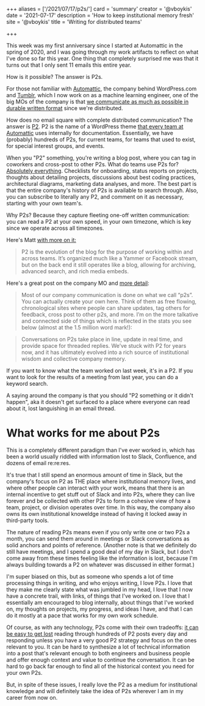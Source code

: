 +++
aliases = ['/2021/07/17/p2s/']
card = 'summary'
creator = '@vboykis'
date = '2021-07-17'
description = 'How to keep institutional memory fresh'
site = '@vboykis'
title = 'Writing for distributed teams'

+++



This week was my first anniversary since I started at Automattic in the spring of 2020,  and I was going through my work artifacts to reflect on what I've done so far this year. One thing that completely surprised me was that it turns out that I only sent 11 emails this entire year.
 
How is it possible? The answer is P2s.
 
For those not familiar with [Automattic](https://automattic.com/), the company behind WordPress.com and [Tumblr](https://photomatt.tumblr.com/post/186964618222/automattic-tumblr), which I now work on as a machine learning engineer, one of the big MOs of the company is that [we communicate as much as possible in durable written format](https://automattic.com/creed/) since we're distributed.
 
How does no email square with complete distributed communication? The answer is [P2](https://wordpress.com/p2).  P2 is the name of a WordPress theme [that every team at Automattic](https://ma.tt/2009/05/how-p2-changed-automattic/) uses internally for documentation. Essentially, we have (probably) hundreds of P2s, for current teams, for teams that used to exist, for special interest groups, and events.
 
When you "P2" something, you're writing a blog post, where you can tag in coworkers and cross-post to other P2s.  What do teams use P2s for? [Absolutely everything](https://p2guides.wordpress.com/best-practices/writing-useful-posts/). Checklists for onboarding, status reports on projects, thoughts about detailing projects, discussions about best coding practices, architectural diagrams, marketing data analyses, and more. The best part is that the entire company's history of P2s is available to search through. Also, you can subscribe to literally any P2, and comment on it as necessary, starting with your own team's.
 
Why P2s? Because they capture fleeting one-off written communication: you can read a P2 at your own speed, in your own timezone, which is key since we operate across all timezones.
 
Here's Matt [with more on it:](https://distributed.blog/2020/06/18/distributed-faq-p2-automattic/)
 
> P2 is the evolution of the blog for the purpose of working within and across teams. It’s organized much like a Yammer or Facebook stream, but on the back end it still operates like a blog, allowing for archiving, advanced search, and rich media embeds.
 
 
Here's a great post on the company MO and [more detail](https://nomad.blog/2020/12/08/you-might-not-love-working-at-automattic-if/):
 
> Most of our company communication is done on what we call “p2s”. You can actually create your own here. Think of them as free flowing, chronological sites where people can share updates, tag others for feedback, cross post to other p2s, and more. I’m on the more talkative and connected side of things which is reflected in the stats you see below (almost at the 1.5 million word mark!): 
 
> Conversations on P2s take place in line, update in real time, and provide space for threaded replies. We’ve stuck with P2 for years now, and it has ultimately evolved into a rich source of institutional wisdom and collective company memory.
 
If you want to know what the team worked on last week, it's in a P2. If you want to look for the results of a meeting from last year, you can do a keyword search. 
 
A saying around the company is that you should "P2 something or it didn't happen", aka it doesn't get surfaced to a place where everyone can read about it, lost languishing in an email thread.
 
# What works for me about P2s
 
This is a completely different paradigm than I've ever worked in, which has been a world usually riddled with information lost to Slack, Confluence, and dozens of email re:re:res. 
 
It's true that I still spend an enormous amount of time in Slack, but the company's focus on P2 as THE place where institutional memory lives, and where other people can interact with your work, means that there is an internal incentive to get stuff out of Slack and into P2s, where they can live forever and be collected with other P2s to form a cohesive view of how a team, project, or division operates over time. In this way, the company also owns its own institutional knoweldge instead of having it locked away in third-party tools.
 
The nature of reading P2s means even if you only write one or two P2s a month, you can send them around in meetings or Slack conversations as solid anchors and points of reference. (Another note is that we definitely do still have meetings, and I spend a good deal of my day in Slack, but I don't come away from these times feeling like the information is lost, because I'm always building towards a P2 on whatever was discussed in either format.)
 
I'm super biased on this, but as someone who spends a lot of time processing things in writing, and who enjoys writing, I love P2s. I love that they make me clearly state what was jumbled in my head, I love that I now have a concrete trail, with links, of things that I've worked on. I love that I essentially am encouraged to blog internally, about things that I've worked on, my thoughts on projects, my progress, and ideas I have, and that I can do it mostly at a pace that works for my own work schedule.
 
Of course, as with any technology, P2s come with their own tradeoffs: [it can be easy to get lost](https://automattic.design/2020/09/29/how-not-to-start-a-job-at-automattic/) reading through hundreds of P2 posts every day and responding unless you have a very good P2 strategy and focus on the ones relevant to you. It can be hard to synthesize a lot of technical information into a post that's relevant enough to both engineers and business people and offer enough context and value to continue the conversation. It can be hard to go back far enough to find all of the historical context you need for your own P2s. 
 
But, in spite of these issues, I really love the P2 as a medium for institutional knowledge and will definitely take the idea of P2s wherever I am in my career from now on.


